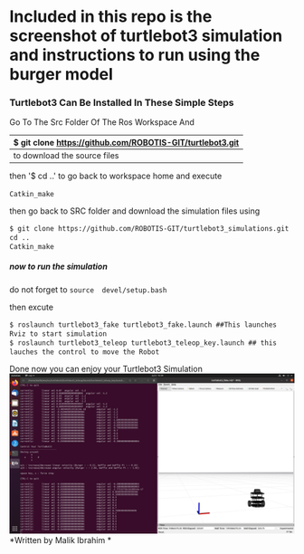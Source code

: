 # Included in this repo is the screenshot of turtlebot3 simulation and instructions to run  using the burger model 

###  Turtlebot3 Can Be Installed In These Simple Steps
 Go To The Src Folder Of The Ros Workspace And 
 
| $ git clone https://github.com/ROBOTIS-GIT/turtlebot3.git  |
| ------------ |
| to download the source files  |




then '$ cd ..' to go back to workspace home and execute

`Catkin_make
`

then go back to SRC folder and download the simulation files using



    $ git clone https://github.com/ROBOTIS-GIT/turtlebot3_simulations.git
    cd ..
    Catkin_make
    

##### now to run the simulation 

do not forget to `source  devel/setup.bash`

then excute



    $ roslaunch turtlebot3_fake turtlebot3_fake.launch ##This launches Rviz to start simulation
    $ roslaunch turtlebot3_teleop turtlebot3_teleop_key.launch ## this lauches the control to move the Robot 

Done now you can enjoy your Turtlebot3 Simulation 
[![Simulation](https://raw.githubusercontent.com/malikib97/Artificial-Intelligence-Robot/master/TurtleBot3-simulation/Screenshot%20from%202020-07-04%2015-39-30.png "Simulation")](https://raw.githubusercontent.com/malikib97/Artificial-Intelligence-Robot/master/TurtleBot3-simulation/Screenshot%20from%202020-07-04%2015-39-30.png "Simulation")
*Written by Malik Ibrahim *

